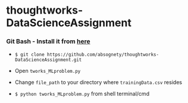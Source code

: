 # thoughtworks-DataScienceAssignment

### Git Bash - Install it from [here](https://git-scm.com/downloads)

+ `$ git clone https://github.com/absognety/thoughtworks-DataScienceAssignment.git`

+ Open `tworks_MLproblem.py`

+ Change `file_path` to your directory where `trainingData.csv` resides

+ `$ python tworks_MLproblem.py` from shell terminal/cmd
